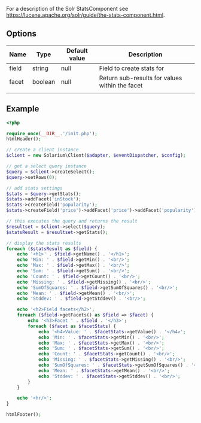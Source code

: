 For a description of the Solr StatsComponent see <https://lucene.apache.org/solr/guide/the-stats-component.html>.

Options
-------

| Name  | Type    | Default value | Description                                    |
|-------|---------|---------------|------------------------------------------------|
| field | string  | null          | Field to create stats for                      |
| facet | boolean | null          | Return sub-results for values within the facet |
||

Example
-------

```php
<?php

require_once(__DIR__.'/init.php');
htmlHeader();

// create a client instance
$client = new Solarium\Client($adapter, $eventDispatcher, $config);

// get a select query instance
$query = $client->createSelect();
$query->setRows(0);

// add stats settings
$stats = $query->getStats();
$stats->addFacet('inStock');
$stats->createField('popularity');
$stats->createField('price')->addFacet('price')->addFacet('popularity');

// this executes the query and returns the result
$resultset = $client->select($query);
$statsResult = $resultset->getStats();

// display the stats results
foreach ($statsResult as $field) {
    echo '<h1>' . $field->getName() . '</h1>';
    echo 'Min: ' . $field->getMin() . '<br/>';
    echo 'Max: ' . $field->getMax() . '<br/>';
    echo 'Sum: ' . $field->getSum() . '<br/>';
    echo 'Count: ' . $field->getCount() . '<br/>';
    echo 'Missing: ' . $field->getMissing() . '<br/>';
    echo 'SumOfSquares: ' . $field->getSumOfSquares() . '<br/>';
    echo 'Mean: ' . $field->getMean() . '<br/>';
    echo 'Stddev: ' . $field->getStddev() . '<br/>';

    echo '<h2>Field facets</h2>';
    foreach ($field->getFacets() as $field => $facet) {
        echo '<h3>Facet ' . $field . '</h3>';
        foreach ($facet as $facetStats) {
            echo '<h4>Value: ' . $facetStats->getValue() . '</h4>';
            echo 'Min: ' . $facetStats->getMin() . '<br/>';
            echo 'Max: ' . $facetStats->getMax() . '<br/>';
            echo 'Sum: ' . $facetStats->getSum() . '<br/>';
            echo 'Count: ' . $facetStats->getCount() . '<br/>';
            echo 'Missing: ' . $facetStats->getMissing() . '<br/>';
            echo 'SumOfSquares: ' . $facetStats->getSumOfSquares() . '<br/>';
            echo 'Mean: ' . $facetStats->getMean() . '<br/>';
            echo 'Stddev: ' . $facetStats->getStddev() . '<br/>';
        }
    }

    echo '<hr/>';
}

htmlFooter();

```
